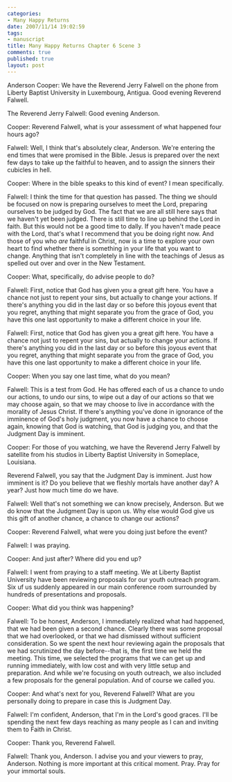 ```yaml
--- 
categories: 
- Many Happy Returns
date: 2007/11/14 19:02:59
tags: 
- manuscript
title: Many Happy Returns Chapter 6 Scene 3
comments: true
published: true
layout: post
---
```


Anderson Cooper:  We have the Reverend Jerry Falwell on the phone from Liberty Baptist University in Luxembourg, Antigua.  Good evening Reverend Falwell.

The Reverend Jerry Falwell:  Good evening Anderson.

Cooper:  Reverend Falwell, what is your assessment of what happened four hours ago?

Falwell:  Well, I think that's absolutely clear, Anderson.  We're entering the end times that were promised in the Bible.  Jesus is prepared over the next few days to take up the faithful to heaven, and to assign the sinners their cubicles in hell.

Cooper:  Where in the bible speaks to this kind of event?  I mean specifically.

Falwell:  I think the time for that question has passed.  The thing we should be focused on now is preparing ourselves to meet the Lord, preparing ourselves to be judged by God.  The fact that we are all still here says that we haven't yet been judged.  There is still time to line up behind the Lord in faith.  But this would not be a good time to dally.  If you haven't made peace with the Lord, that's what I recommend that you be doing right now.  And those of you who *are* faithful in Christ, now is a time to explore your own heart to find whether there is something in your life that you want to change.  Anything that isn't completely in line with the teachings of Jesus as spelled out over and over in the New Testament.

Cooper:  What, specifically, do advise people to do?

Falwell:  First, notice that God has given you a great gift here.  You have a chance not just to repent your sins, but actually to change your actions.  If there's anything you did in the last day or so before this joyous event that you regret, anything that might separate you from the grace of God, you have this one last opportunity to make a different choice in your life.

Falwell:  First, notice that God has given you a great gift here.  You have a chance not just to repent your sins, but actually to change your actions.  If there's anything you did in the last day or so before this joyous event that you regret, anything that might separate you from the grace of God, you have this one last opportunity to make a different choice in your life.

Cooper:  When you say one last time, what do you mean?

Falwell:  This is a test from God.  He has offered each of us a chance to undo our actions, to undo our sins, to wipe out a day of our actions so that we may choose again, so that we may choose to live in accordance with the morality of Jesus Christ.  If there's anything you've done in ignorance of the imminence of God's holy judgment, you now have a chance to choose again, knowing that God is watching, that God is judging you, and that the Judgment Day is imminent.

Cooper:  For those of you watching, we have the Reverend Jerry Falwell by satellite from his studios in Liberty Baptist University in Someplace, Louisiana.

Reverend Falwell, you say that the Judgment Day is imminent.  Just how imminent is it?  Do you believe that we fleshly mortals have another day?  A year?  Just how much time do we have.

Falwell:  Well that's not something we can know precisely, Anderson.  But we do know that the Judgment Day is upon us.  Why else would God give us this gift of another chance, a chance to change our actions?

Cooper:  Reverend Falwell, what were you doing just before the event?

Falwell:  I was praying.

Cooper:  And just after?  Where did you end up?

Falwell:  I went from praying to a staff meeting.  We at Liberty Baptist University have been reviewing proposals for our youth outreach program.  Six uf us suddenly appeared in our main conference room surrounded by hundreds of presentations and proposals.

Cooper:  What did you think was happening?

Falwell:  To be honest, Anderson, I immediately realized what had happened, that we had been given a second chance.  Clearly there was some proposal that we had overlooked, or that we had dismissed without sufficient consideration.  So we spent the next hour reviewing again the proposals that we had scrutinized the day before--that is, the first time we held the meeting.  This time, we selected the programs that we can get up and running immediately, with low cost and with very little setup and preparation.  And while we're focusing on youth outreach, we also included a few proposals for the general population.  And of course we called you.

Cooper:  And what's next for you, Reverend Falwell?  What are you personally doing to prepare in case this is Judgment Day.

Falwell:  I'm confident, Anderson, that I'm in the Lord's good graces.  I'll be spending the next few days reaching as many people as I can and inviting them to Faith in Christ.

Cooper:  Thank you, Reverend Falwell.

Falwell:  Thank you, Anderson.  I advise you and your viewers to pray, Anderson.  Nothing is more important at this critical moment.  Pray.  Pray for your immortal souls.
